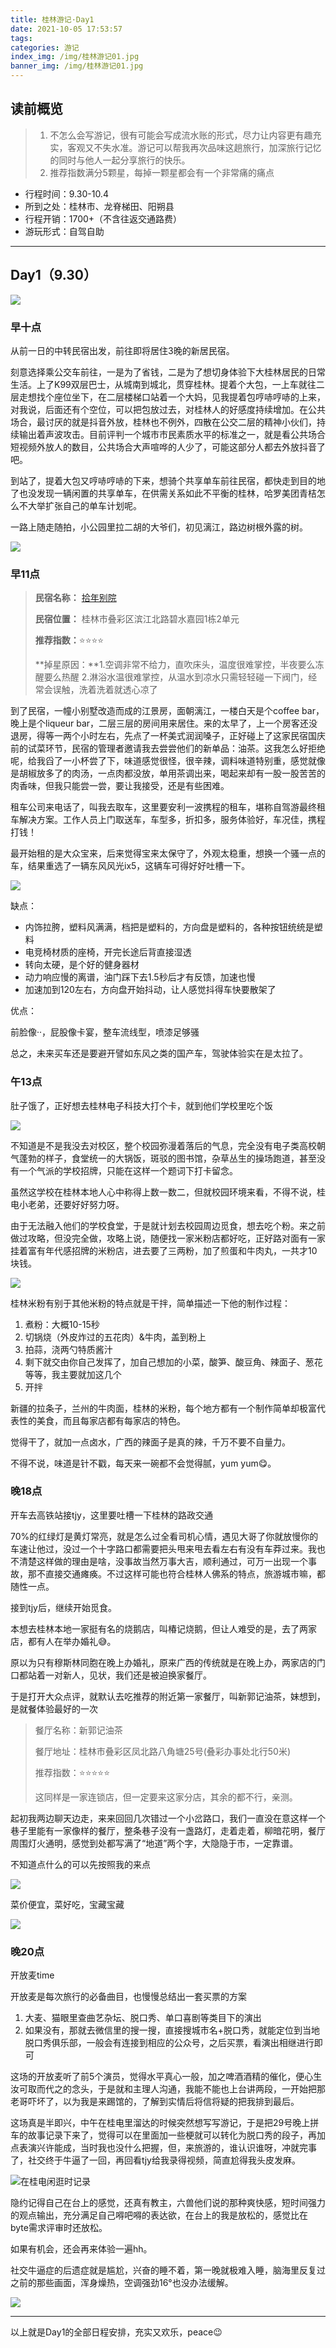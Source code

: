 ```yaml
---
title: 桂林游记·Day1
date: 2021-10-05 17:53:57
tags:
categories: 游记
index_img: /img/桂林游记01.jpg
banner_img: /img/桂林游记01.jpg
---
```


## 读前概览

> 1. 不怎么会写游记，很有可能会写成流水账的形式，尽力让内容更有趣充实，客观又不失水准。游记可以帮我再次品味这趟旅行，加深旅行记忆的同时与他人一起分享旅行的快乐。
> 2. 推荐指数满分5颗星，每掉一颗星都会有一个非常痛的痛点

- 行程时间：9.30-10.4
- 所到之处：桂林市、龙脊梯田、阳朔县
- 行程开销：1700+（不含往返交通路费）
- 游玩形式：自驾自助

------

## Day1（9.30）

![](https://picgo-1-1307597763.cos.ap-shanghai.myqcloud.com/57620b8c7384441d508f9ee6a2e4e0c.png)

### 早十点

  从前一日的中转民宿出发，前往即将居住3晚的新居民宿。

  刻意选择乘公交车前往，一是为了省钱，二是为了想切身体验下大桂林居民的日常生活。上了K99双层巴士，从城南到城北，贯穿桂林。提着个大包，一上车就往二层走想找个座位坐下，在二层楼梯口站着一个大妈，见我提着包哼哧哼哧的上来，对我说，后面还有个空位，可以把包放过去，对桂林人的好感度持续增加。在公共场合，最讨厌的就是抖音外放，桂林也不例外，四散在公交二层的精神小伙们，持续输出着声波攻击。目前评判一个城市市民素质水平的标准之一，就是看公共场合短视频外放人的数目，公共场合大声喧哗的人少了，可能这部分人都去外放抖音了吧。

  到站了，提着大包又哼哧哼哧的下来，想骑个共享单车前往民宿，都快走到目的地了也没发现一辆闲置的共享单车，在供需关系如此不平衡的桂林，哈罗美团青桔怎么不大举扩张自己的单车计划呢。

  一路上随走随拍，小公园里拉二胡的大爷们，初见漓江，路边树根外露的树。

![](https://picgo-1-1307597763.cos.ap-shanghai.myqcloud.com/e200dab206ef091672ea86d717dda45(1).jpg)

### 早11点

> **民宿名称：** [拾年别院](https://hotels.ctrip.com/hotels/5831153.html#ctm_ref=www_hp_bs_lst)
>
> **民宿位置：** 桂林市叠彩区滨江北路碧水嘉园1栋2单元
>
> **推荐指数：**⭐⭐⭐⭐
>
> **掉星原因：**1.空调非常不给力，直吹床头，温度很难掌控，半夜要么冻醒要么热醒   2.淋浴水温很难掌控，从温水到凉水只需轻轻碰一下阀门，经常会误触，洗着洗着就透心凉了

  到了民宿，一幢小别墅改造而成的江景房，面朝漓江，一楼白天是个coffee bar，晚上是个liqueur bar，二层三层的房间用来居住。来的太早了，上一个房客还没退房，得等一两个小时左右，先点了一杯美式润润嗓子，正好碰上了这家民宿国庆前的试菜环节，民宿的管理者邀请我去尝尝他们的新单品：油茶。这我怎么好拒绝呢，给我舀了一小杯尝了下，味道感觉很怪，很辛辣，调料味道特别重，感觉就像是胡椒放多了的肉汤，一点肉都没放，单用茶调出来，喝起来却有一股一股苦苦的肉香味，但我只能尝一尝，要让我接受，还是有些困难。

  租车公司来电话了，叫我去取车，这里要安利一波携程的租车，堪称自驾游最终租车解决方案。工作人员上门取送车，车型多，折扣多，服务体验好，车况佳，携程打钱！

  最开始租的是大众宝来，后来觉得宝来太保守了，外观太稳重，想换一个骚一点的车，结果重选了一辆东风风光ix5，这辆车可得好好吐槽一下。

![](https://picgo-1-1307597763.cos.ap-shanghai.myqcloud.com/10694d6444d2998cebf8a83cc7bd2ba(1).jpg)

缺点：

- 内饰拉胯，塑料风满满，档把是塑料的，方向盘是塑料的，各种按钮统统是塑料
- 电竞椅材质的座椅，开完长途后背直接湿透
- 转向太硬，是个好的健身器材
- 动力响应慢的离谱，油门踩下去1.5秒后才有反馈，加速也慢
- 加速加到120左右，方向盘开始抖动，让人感觉抖得车快要散架了

优点：

前脸像··，屁股像卡宴，整车流线型，喷漆足够骚

总之，未来买车还是要避开譬如东风之类的国产车，驾驶体验实在是太拉了。



### 午13点 

肚子饿了，正好想去桂林电子科技大打个卡，就到他们学校里吃个饭

![](https://picgo-1-1307597763.cos.ap-shanghai.myqcloud.com/ec729f3805a3daa78ac9c2aba15735e(1).jpg)

不知道是不是我没去对校区，整个校园弥漫着落后的气息，完全没有电子类高校朝气蓬勃的样子，食堂统一的大锅饭，斑驳的图书馆，杂草丛生的操场跑道，甚至没有一个气派的学校招牌，只能在这样一个题词下打卡留念。

虽然这学校在桂林本地人心中称得上数一数二，但就校园环境来看，不得不说，桂电小老弟，还要好好努力呀。

由于无法融入他们的学校食堂，于是就计划去校园周边觅食，想去吃个粉。来之前做过攻略，但没完全做，攻略上说，随便找一家米粉店都好吃，正好路对面有一家挂着富有年代感招牌的米粉店，进去要了三两粉，加了煎蛋和牛肉丸，一共才10块钱。

![](https://picgo-1-1307597763.cos.ap-shanghai.myqcloud.com/1ad0391416cc737cd485de90ba1aea3(1).jpg)

桂林米粉有别于其他米粉的特点就是干拌，简单描述一下他的制作过程：

1. 煮粉：大概10-15秒
2. 切锅烧（外皮炸过的五花肉）&牛肉，盖到粉上
3. 拍蒜，浇两勺特质酱汁
4. 剩下就交由你自己发挥了，加自己想加的小菜，酸笋、酸豆角、辣面子、葱花等等，我主要就加这几个
5. 开拌

新疆的拉条子，兰州的牛肉面，桂林的米粉，每个地方都有一个制作简单却极富代表性的美食，而且每家店都有每家店的特色。

觉得干了，就加一点卤水，广西的辣面子是真的辣，千万不要不自量力。

不得不说，味道是针不戳，每天来一碗都不会觉得腻，yum yum😋。

### 晚18点

开车去高铁站接tjy，这里要吐槽一下桂林的路政交通

70%的红绿灯是黄灯常亮，就是怎么过全看司机心情，遇见大哥了你就放慢你的车速让他过，没过一个十字路口都需要把头甩来甩去看左右有没有车莽过来。我也不清楚这样做的理由是啥，没事故当然万事大吉，顺利通过，可万一出现一个事故，那不直接交通瘫痪。不过这样可能也符合桂林人佛系的特点，旅游城市嘛，都随性一点。

接到tjy后，继续开始觅食。

本想去桂林本地一家挺有名的烧鹅店，叫椿记烧鹅，但让人难受的是，去了两家店，都有人在举办婚礼😅。

原以为只有穆斯林同胞在晚上办婚礼，原来广西的传统就是在晚上办，两家店的门口都站着一对新人，见状，我们还是被迫换家餐厅。

于是打开大众点评，就默认去吃推荐的附近第一家餐厅，叫新郭记油茶，妹想到，是就餐体验最好的一次

> 餐厅名称：新郭记油茶
>
> 餐厅地址：桂林市叠彩区凤北路八角塘25号(叠彩办事处北行50米)
>
> 推荐指数：⭐⭐⭐⭐⭐
>
> 这同样是一家连锁店，但一定要来这家分店，其余的都不行，亲测。

起初我两边聊天边走，来来回回几次错过一个小岔路口，我们一直没在意这样一个巷子里能有一家像样的餐厅，整条巷子没有一盏路灯，走着走着，柳暗花明，餐厅周围灯火通明，感觉到处都写满了“地道”两个字，大隐隐于市，一定靠谱。

不知道点什么的可以先按照我的来点

![](https://picgo-1-1307597763.cos.ap-shanghai.myqcloud.com/b8edbfc6fc08738007d6674e1f6efdd(1).jpg)

菜价便宜，菜好吃，宝藏宝藏

![](https://picgo-1-1307597763.cos.ap-shanghai.myqcloud.com/e6d7b6ab23df49d298309315d25977a(1).jpg)

### 晚20点

开放麦time

开放麦是每次旅行的必备曲目，也慢慢总结出一套买票的方案

1. 大麦、猫眼里查曲艺杂坛、脱口秀、单口喜剧等类目下的演出
2. 如果没有，那就去微信里的搜一搜，直接搜城市名+脱口秀，就能定位到当地脱口秀俱乐部，一般会有连接到相应的公众号，之后买票，看演出相继进行即可

这场的开放麦听了前5个演员，觉得水平真心一般，加之啤酒酒精的催化，便心生汝可取而代之的念头，于是就和主理人沟通，我能不能也上台讲两段，一开始把那老哥吓坏了，以为我是来踢馆的，了解到实情后将信将疑的把我排到最后。

这场真是半即兴，中午在桂电里溜达的时候突然想写写游记，于是把29号晚上拼车的故事记录下来了，觉得可以在里面加一些梗就可以转化为脱口秀的段子，再加点表演兴许能成，当时我也没什么把握，但，来旅游的，谁认识谁呀，冲就完事了，社交终于牛逼了一回，再回看tjy给我录得视频，简直尬得我头皮发麻。

![在桂电闲逛时记录](https://picgo-1-1307597763.cos.ap-shanghai.myqcloud.com/b8eef054cf35577a88fed4a913adece.jpg)

隐约记得自己在台上的感觉，还真有教主，六兽他们说的那种爽快感，短时间强力的观点输出，充分满足自己嘚吧嘚的表达欲，在台上的我是放松的，感觉比在byte需求评审时还放松。

如果有机会，还会再来体验一遍hh。

社交牛逼症的后遗症就是尴尬，兴奋的睡不着，第一晚就极难入睡，脑海里反复过之前的那些画面，浑身燥热，空调强劲16°也没办法缓解。

![](https://picgo-1-1307597763.cos.ap-shanghai.myqcloud.com/a92c371d27a5001f863d08a0cc5714c(1).jpg)

---

以上就是Day1的全部日程安排，充实又欢乐，peace😉

